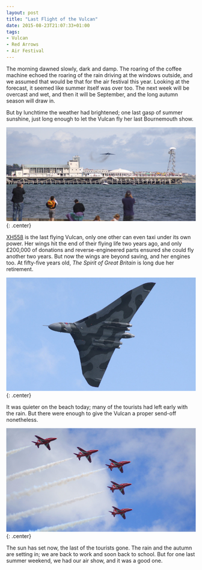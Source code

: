 ```yaml
---
layout: post
title: "Last Flight of the Vulcan"
date: 2015-08-23T21:07:33+01:00
tags:
- Vulcan
- Red Arrows
- Air Festival
---
```


The morning dawned slowly, dark and damp. The roaring of the coffee machine echoed the roaring of the rain driving at the windows outside, and we assumed that would be that for the air festival this year. Looking at the forecast, it seemed like summer itself was over too. The next week will be overcast and wet, and then it will be September, and the long autumn season will draw in.

But by lunchtime the weather had brightened; one last gasp of summer sunshine, just long enough to let the Vulcan fly her last Bournemouth show.

![](/img/blog/2015/vulcan1.jpg){: .center}

[XH558](https://en.wikipedia.org/wiki/Avro_Vulcan_XH558) is the last flying Vulcan, only one other can even taxi under its own power. Her wings hit the end of their flying life two years ago, and only £200,000 of donations and reverse-engineered parts ensured she could fly another two years. But now the wings are beyond saving, and her engines too. At fifty-five years old, *The Spirit of Great Britain* is long due her retirement.

![](/img/blog/2015/vulcan2.jpg){: .center}

It was quieter on the beach today; many of the tourists had left early with the rain. But there were enough to give the Vulcan a proper send-off nonetheless.

![](/img/blog/2015/redarrows1.jpg){: .center}

The sun has set now, the last of the tourists gone. The rain and the autumn are setting in; we are back to work and soon back to school. But for one last summer weekend, we had our air show, and it was a good one.

